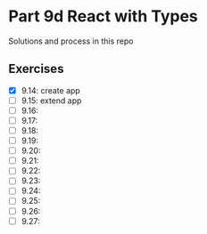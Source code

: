 # Part 9d React with Types

Solutions and process in this repo

## Exercises 
- [x] 9.14: create app
- [ ] 9.15: extend app
- [ ] 9.16: 
- [ ] 9.17:
- [ ] 9.18:
- [ ] 9.19:
- [ ] 9.20:
- [ ] 9.21:
- [ ] 9.22:
- [ ] 9.23:
- [ ] 9.24:
- [ ] 9.25:
- [ ] 9.26:
- [ ] 9.27:
